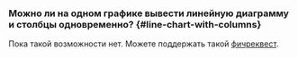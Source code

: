 ### Можно ли на одном графике вывести линейную диаграмму и столбцы одновременно? {#line-chart-with-columns}

 Пока такой возможности нет. Можете поддержать такой [фичреквест](https://cloud.yandex.ru/features/878).  

